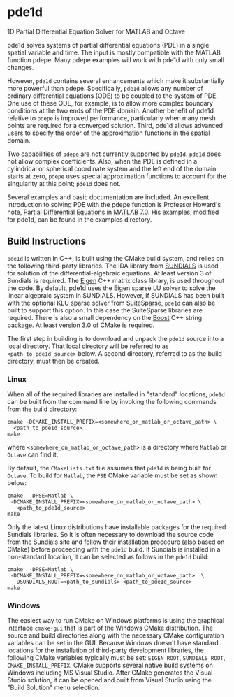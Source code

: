 # pde1d
1D Partial Differential Equation Solver for MATLAB and Octave

pde1d solves systems of partial differential equations (PDE) in a single
spatial variable and time. 
The input is mostly compatible with the MATLAB function pdepe. 
Many pdepe examples will work with pde1d with only small changes. 

However, `pde1d` contains several enhancements which make it substantially
more powerful than pdepe. 
Specifically, `pde1d` allows any number of ordinary differential equations (ODE) to be coupled to the system of PDE. 
One use of these ODE, for example, is to allow more complex boundary conditions at the two ends of the PDE domain. 
Another benefit of pde1d relative to `pdepe` is improved performance, particularly when many mesh points are required 
for a converged solution. 
Third, pde1d allows advanced users to specify the order of the approximation functions in the spatial domain. 

Two capabilities of `pdepe` are not currently supported by `pde1d`.
`pde1d` does not allow complex coefficients. Also, when the PDE is defined in
a cylindrical or spherical coordinate system and the left end of the domain 
starts at zero, `pdepe` uses special approximation functions to account
for the singularity at this point; `pde1d` does not.

Several examples and basic documentation are included.
An excellent introduction to solving PDE with the pdepe function is
Professor Howard's note,
[Partial Differential Equations in MATLAB 7.0](http://www.math.tamu.edu/~phoward/m442/pdemat.pdf). 
His examples, modified for pde1d, can be
found in the examples directory.

## Build Instructions ##

`pde1d` is written in C++, is built using the CMake build system, and relies 
on the following third-party libraries.
The IDA library from [SUNDIALS](http://computation.llnl.gov/projects/sundials)
is used for solution of the differential-algebraic equations.
At least version 3 of Sundials is required.
The [Eigen](http://eigen.tuxfamily.org/index.php?title=Main_Page) 
C++ matrix class library, is used throughout the code. 
By default, pde1d uses the Eigen sparse LU solver to solve the linear
algebraic system in SUNDIALS. However, if SUNDIALS has been built with
the optional KLU sparse solver from 
[SuiteSparse](http://faculty.cse.tamu.edu/davis/suitesparse.html), 
`pde1d` can also be built to support this option. 
In this case the SuiteSparse libraries are required.
There is also a small dependency on
the [Boost](http://www.boost.org/) C++ string package.
At least version 3.0 of CMake is required.

The first step in building is to download and unpack the `pde1d` source
into a local directory. That local directory will be referred to as
`<path_to_pde1d_source>` below. A second directory, referred to as the
build directory, must then be created.

### Linux ###
When all of the required libraries are installed in "standard" locations,
`pde1d` can be built from the command line by invoking the following
commands from the build directory:

    cmake -DCMAKE_INSTALL_PREFIX=<somewhere_on_matlab_or_octave_path> \
      <path_to_pde1d_source>
	make

where `<somewhere_on_matlab_or_octave_path>` is a directory where `Matlab`
or `Octave` can find it.

By default, the `CMakeLists.txt` file assumes that `pde1d` is being built
for `Octave`. To build for `Matlab`, the `PSE` CMake variable must 
be set as shown below:

    cmake  -DPSE=Matlab \
     -DCMAKE_INSTALL_PREFIX=<somewhere_on_matlab_or_octave_path> \
       <path_to_pde1d_source>
	make

Only the latest Linux distributions have installable packages for the
required Sundials libraries. So it is often necessary to download the
source code from the Sundials site and follow their installation
procedure (also based on CMake) before proceeding with the `pde1d` build.
If Sundials is installed in a non-standard location, it can be selected
as follows in the `pde1d` build:

    cmake  -DPSE=Matlab \
     -DCMAKE_INSTALL_PREFIX=<somewhere_on_matlab_or_octave_path>  \
      -DSUNDIALS_ROOT=<path_to_sundials> <path_to_pde1d_source>
	make


### Windows ###
The easiest way to run CMake on Windows platforms is using
the graphical interface `cmake-gui` that is part of the Windows
CMake distribution. The source and build directories along with the necessary
CMake configuration variables can be set in the GUI. Because Windows
doesn't have standard locations for the installation of third-party
development libraries, the following CMake variables typically must
be set: `EIGEN_ROOT`, `SUNDIALS_ROOT`, `CMAKE_INSTALL_PREFIX`.
CMake supports several native build systems on Windows including MS Visual
Studio. After CMake generates the Visual Studio solution, it can be opened
and built from Visual Studio using the "Build Solution" menu selection.